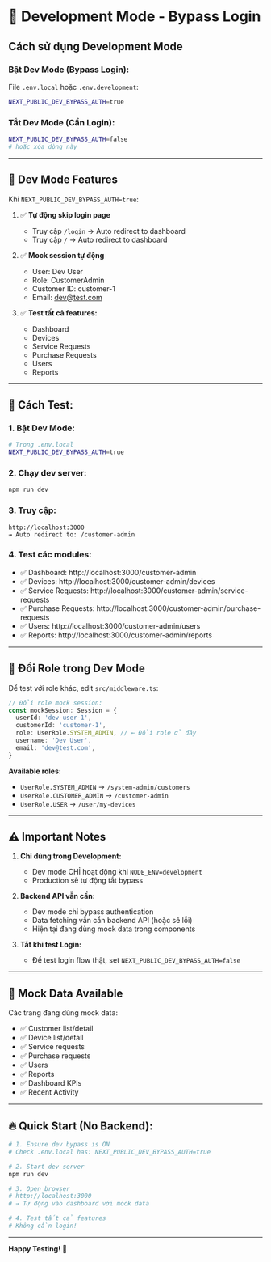 # 🔧 Development Mode - Bypass Login

## Cách sử dụng Development Mode

### **Bật Dev Mode (Bypass Login):**

File `.env.local` hoặc `.env.development`:

```bash
NEXT_PUBLIC_DEV_BYPASS_AUTH=true
```

### **Tắt Dev Mode (Cần Login):**

```bash
NEXT_PUBLIC_DEV_BYPASS_AUTH=false
# hoặc xóa dòng này
```

---

## 🎯 **Dev Mode Features**

Khi `NEXT_PUBLIC_DEV_BYPASS_AUTH=true`:

1. ✅ **Tự động skip login page**
   - Truy cập `/login` → Auto redirect to dashboard
   - Truy cập `/` → Auto redirect to dashboard

2. ✅ **Mock session tự động**
   - User: Dev User
   - Role: CustomerAdmin
   - Customer ID: customer-1
   - Email: dev@test.com

3. ✅ **Test tất cả features:**
   - Dashboard
   - Devices
   - Service Requests
   - Purchase Requests
   - Users
   - Reports

---

## 🚀 **Cách Test:**

### **1. Bật Dev Mode:**

```bash
# Trong .env.local
NEXT_PUBLIC_DEV_BYPASS_AUTH=true
```

### **2. Chạy dev server:**

```bash
npm run dev
```

### **3. Truy cập:**

```
http://localhost:3000
→ Auto redirect to: /customer-admin
```

### **4. Test các modules:**

- ✅ Dashboard: http://localhost:3000/customer-admin
- ✅ Devices: http://localhost:3000/customer-admin/devices
- ✅ Service Requests: http://localhost:3000/customer-admin/service-requests
- ✅ Purchase Requests: http://localhost:3000/customer-admin/purchase-requests
- ✅ Users: http://localhost:3000/customer-admin/users
- ✅ Reports: http://localhost:3000/customer-admin/reports

---

## 🔄 **Đổi Role trong Dev Mode**

Để test với role khác, edit `src/middleware.ts`:

```typescript
// Đổi role mock session:
const mockSession: Session = {
  userId: 'dev-user-1',
  customerId: 'customer-1',
  role: UserRole.SYSTEM_ADMIN, // ← Đổi role ở đây
  username: 'Dev User',
  email: 'dev@test.com',
}
```

**Available roles:**

- `UserRole.SYSTEM_ADMIN` → `/system-admin/customers`
- `UserRole.CUSTOMER_ADMIN` → `/customer-admin`
- `UserRole.USER` → `/user/my-devices`

---

## ⚠️ **Important Notes**

1. **Chỉ dùng trong Development:**
   - Dev mode CHỈ hoạt động khi `NODE_ENV=development`
   - Production sẽ tự động tắt bypass

2. **Backend API vẫn cần:**
   - Dev mode chỉ bypass authentication
   - Data fetching vẫn cần backend API (hoặc sẽ lỗi)
   - Hiện tại đang dùng mock data trong components

3. **Tắt khi test Login:**
   - Để test login flow thật, set `NEXT_PUBLIC_DEV_BYPASS_AUTH=false`

---

## 🎨 **Mock Data Available**

Các trang đang dùng mock data:

- ✅ Customer list/detail
- ✅ Device list/detail
- ✅ Service requests
- ✅ Purchase requests
- ✅ Users
- ✅ Reports
- ✅ Dashboard KPIs
- ✅ Recent Activity

---

## 🔥 **Quick Start (No Backend):**

```bash
# 1. Ensure dev bypass is ON
# Check .env.local has: NEXT_PUBLIC_DEV_BYPASS_AUTH=true

# 2. Start dev server
npm run dev

# 3. Open browser
# http://localhost:3000
# → Tự động vào dashboard với mock data

# 4. Test tất cả features
# Không cần login!
```

---

**Happy Testing! 🚀**
